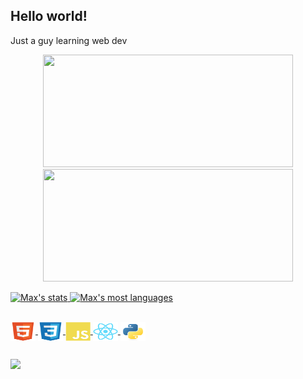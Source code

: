 ## Hello world!

Just a guy learning web dev

<div align="center">
  <a href="https://github.com/rafaballerini">
  <img height="180em"  width="400em" src="https://github-readme-stats.vercel.app/api?username=RamonMaximiliano&show_icons=true&theme=radical&include_all_commits=true&count_private=true"/>
  <img height="180em" width="400em" src="https://github-readme-stats.vercel.app/api/top-langs/?username=RamonMaximiliano&layout=compact&langs_count=7&theme=radical"/>
</div>

<p align="left">
<img width="530em" src="https://github-readme-stats.vercel.app/api?username=RamonMaximiliano&show_icons=true&theme=vision-friendly-dark" alt="Max's stats"/>
<img width="530em" src="https://github-readme-stats.vercel.app/api/top-langs/?username=RamonMaximiliano&layout=compact&theme=vision-friendly-dark" alt="Max's most languages"/>
</p>
 
 <!-- https://github.com/anuraghazra/github-readme-stats -->
  
<div style="display: inline_block"><br>
  <img align="center" alt="Rafa-HTML" height="30" width="40" src="https://raw.githubusercontent.com/devicons/devicon/master/icons/html5/html5-original.svg">
  <img align="center" alt="Rafa-CSS" height="30" width="40" src="https://raw.githubusercontent.com/devicons/devicon/master/icons/css3/css3-original.svg">
  <img align="center" alt="Rafa-Js" height="30" width="40" src="https://raw.githubusercontent.com/devicons/devicon/master/icons/javascript/javascript-plain.svg">
  <img align="center" alt="Rafa-React" height="30" width="40" src="https://raw.githubusercontent.com/devicons/devicon/master/icons/react/react-original.svg">
  <img align="center" alt="Rafa-Python" height="30" width="40" src="https://raw.githubusercontent.com/devicons/devicon/master/icons/python/python-original.svg">
</div>

  ##
  
  
  <div> 
  <a href="https://www.linkedin.com/in/ramon-maximiliano-b75a9676/?midToken=AQFZl87OZDsqTQ&midSig=1rI_znTGxOP9M1&trk=eml-email_m2m_invite_single_01-header-25-profile&trkEmail=eml-email_m2m_invite_single_01-header-25-profile-null-4hllah~kpoljjo4~qg-null-neptune%2Fprofile~vanity%2Eview" target="_blank"><img src="https://img.shields.io/badge/-LinkedIn-%230077B5?style=for-the-badge&logo=linkedin&logoColor=white" target="_blank"></a> 
</div>
